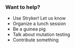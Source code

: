 ### Want to help?

* Use Stryker! Let us know <!-- .element class="fragment" -->
* Organize a lunch session <!-- .element class="fragment" -->
* Be a guinea pig  <!-- .element class="fragment" -->
* Talk about mutation testing <!-- .element class="fragment" -->
* Contribute something <!-- .element class="fragment" -->